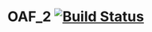 # OAF_2 [![Build Status](https://travis-ci.org/balambuc/OAF_2.svg?branch=master)](https://travis-ci.org/balambuc/OAF_2)
